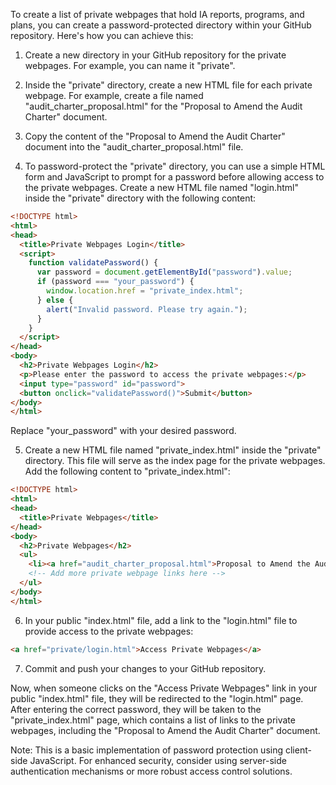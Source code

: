 To create a list of private webpages that hold IA reports, programs, and plans, you can create a password-protected directory within your GitHub repository. Here's how you can achieve this:

1. Create a new directory in your GitHub repository for the private webpages. For example, you can name it "private".

2. Inside the "private" directory, create a new HTML file for each private webpage. For example, create a file named "audit_charter_proposal.html" for the "Proposal to Amend the Audit Charter" document.

3. Copy the content of the "Proposal to Amend the Audit Charter" document into the "audit_charter_proposal.html" file.

4. To password-protect the "private" directory, you can use a simple HTML form and JavaScript to prompt for a password before allowing access to the private webpages. Create a new HTML file named "login.html" inside the "private" directory with the following content:

```html
<!DOCTYPE html>
<html>
<head>
  <title>Private Webpages Login</title>
  <script>
    function validatePassword() {
      var password = document.getElementById("password").value;
      if (password === "your_password") {
        window.location.href = "private_index.html";
      } else {
        alert("Invalid password. Please try again.");
      }
    }
  </script>
</head>
<body>
  <h2>Private Webpages Login</h2>
  <p>Please enter the password to access the private webpages:</p>
  <input type="password" id="password">
  <button onclick="validatePassword()">Submit</button>
</body>
</html>
```

Replace "your_password" with your desired password.

5. Create a new HTML file named "private_index.html" inside the "private" directory. This file will serve as the index page for the private webpages. Add the following content to "private_index.html":

```html
<!DOCTYPE html>
<html>
<head>
  <title>Private Webpages</title>
</head>
<body>
  <h2>Private Webpages</h2>
  <ul>
    <li><a href="audit_charter_proposal.html">Proposal to Amend the Audit Charter</a></li>
    <!-- Add more private webpage links here -->
  </ul>
</body>
</html>
```

6. In your public "index.html" file, add a link to the "login.html" file to provide access to the private webpages:

```html
<a href="private/login.html">Access Private Webpages</a>
```

7. Commit and push your changes to your GitHub repository.

Now, when someone clicks on the "Access Private Webpages" link in your public "index.html" file, they will be redirected to the "login.html" page. After entering the correct password, they will be taken to the "private_index.html" page, which contains a list of links to the private webpages, including the "Proposal to Amend the Audit Charter" document.

Note: This is a basic implementation of password protection using client-side JavaScript. For enhanced security, consider using server-side authentication mechanisms or more robust access control solutions.